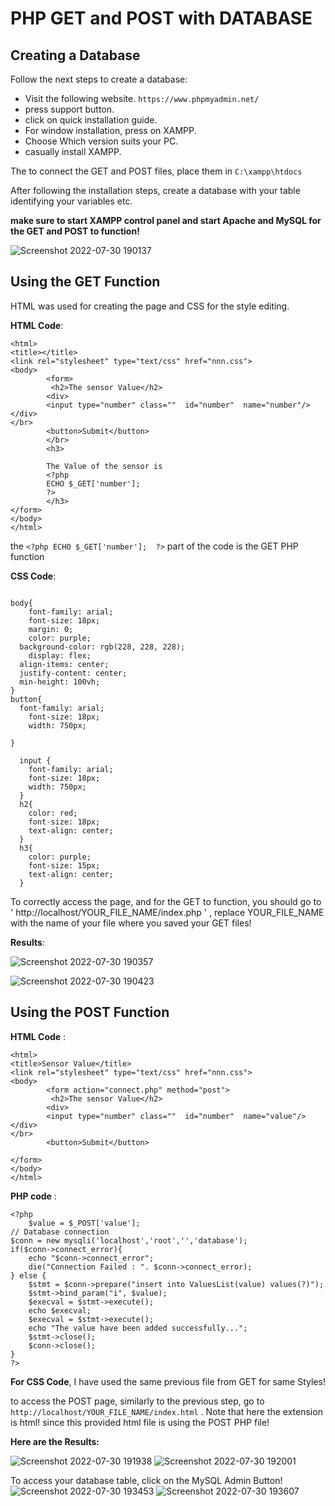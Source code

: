 # PHP GET and POST with DATABASE 

## Creating a Database

Follow the next steps to create a database:

* Visit the following website.
`https://www.phpmyadmin.net/`
* press support button.
* click on quick installation guide. 
* For window installation, press on XAMPP.
* Choose Which version suits your PC.
* casually install XAMPP.

The to connect the GET and POST files, place them in `C:\xampp\htdocs` 

After following the installation steps, create a database with your table identifying your variables etc.


**make sure to start XAMPP control panel and start Apache and MySQL for the GET and POST to function!**

![Screenshot 2022-07-30 190137](https://user-images.githubusercontent.com/109004035/181925657-377aa541-d5dc-4027-8ad4-24c3fca09fe0.jpg)



## Using the GET Function 
HTML was used for creating the page and CSS for the style editing.

**HTML Code**: 

```
<html>
<title></title>
<link rel="stylesheet" type="text/css" href="nnn.css">
<body>
        <form>
         <h2>The sensor Value</h2>
        <div>
        <input type="number" class=""  id="number"  name="number"/>
</div>
</br>
        <button>Submit</button>
        </br>
        <h3>

        The Value of the sensor is
        <?php
        ECHO $_GET['number'];
        ?>
        </h3>
</form>
</body>
</html>
```
 the ` <?php ECHO $_GET['number'];  ?> ` part of the code is the GET PHP function 

**CSS Code**:
```

body{
	font-family: arial;
	font-size: 18px;
	margin: 0;
	color: purple;
  background-color: rgb(228, 228, 228);
	display: flex;
  align-items: center;
  justify-content: center;
  min-height: 100vh;
}
button{
  font-family: arial;
	font-size: 18px;
	width: 750px;

}

  input {
    font-family: arial;
    font-size: 18px;
    width: 750px;
  }
  h2{
    color: red;
    font-size: 18px;
    text-align: center;
  }
  h3{
    color: purple;
    font-size: 15px;
    text-align: center;
  }
```
To correctly access the page, and for the GET to function, you should go to ' http://localhost/YOUR_FILE_NAME/index.php ' , replace YOUR_FILE_NAME with the name of your file where you saved your GET files!

**Results**:

![Screenshot 2022-07-30 190357](https://user-images.githubusercontent.com/109004035/181925418-773f300f-ecf0-4037-b033-97b0c379f5b8.jpg)

![Screenshot 2022-07-30 190423](https://user-images.githubusercontent.com/109004035/181925417-c1cd8a10-7563-4173-af02-947630dd78a7.jpg)

## Using the POST Function
**HTML Code** : 
```
<html>
<title>Sensor Value</title>
<link rel="stylesheet" type="text/css" href="nnn.css">
<body>
        <form action="connect.php" method="post">
         <h2>The sensor Value</h2>
        <div>
        <input type="number" class=""  id="number"  name="value"/>
</div>
</br>
        <button>Submit</button>
        
</form>
</body>
</html>
```

**PHP code** :
```
<?php
    $value = $_POST['value'];
// Database connection
$conn = new mysqli('localhost','root','','database');
if($conn->connect_error){
    echo "$conn->connect_error";
    die("Connection Failed : ". $conn->connect_error);
} else {
    $stmt = $conn->prepare("insert into ValuesList(value) values(?)");
    $stmt->bind_param("i", $value);
    $execval = $stmt->execute();
    echo $execval;
    $execval = $stmt->execute();
    echo "The value have been added successfully...";
    $stmt->close();
    $conn->close();
}
?>
```
**For CSS Code**, I have used the same previous file from GET for same Styles!

to access the POST page, similarly to the previous step, go to ` http://localhost/YOUR_FILE_NAME/index.html ` . Note that here the extension is html!
since this provided html file is using the POST PHP file!

**Here are the Results:**

![Screenshot 2022-07-30 191938](https://user-images.githubusercontent.com/109004035/181926026-0c9570a2-4085-4bab-9a80-8511468de1df.jpg)
![Screenshot 2022-07-30 192001](https://user-images.githubusercontent.com/109004035/181928642-ffca19fd-2f16-4fa6-850b-299359bd6d53.jpg)

To access your database table, click on the MySQL Admin Button!
![Screenshot 2022-07-30 193453](https://user-images.githubusercontent.com/109004035/181929893-8b660d59-4a69-40fe-907b-566adeb3c72d.jpg)
![Screenshot 2022-07-30 193607](https://user-images.githubusercontent.com/109004035/181930968-4718d003-3900-4619-a1d3-90fa50fe8030.jpg)
















